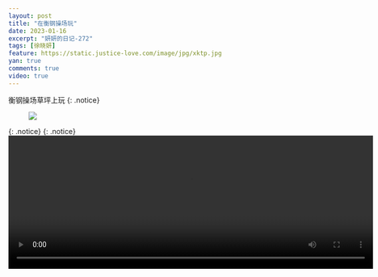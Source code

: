 ```yaml
---
layout: post
title: "在衡钢操场玩"
date: 2023-01-16
excerpt: "妍妍的日记-272"
tags: [徐晓妍]
feature: https://static.justice-love.com/image/jpg/xktp.jpg
yan: true
comments: true
video: true
---
```

衡钢操场草坪上玩
{: .notice}
<figure>
    <img src="{{ site.staticUrl }}/yanyan/image/henggangcaochang.jpeg" />
</figure>
{: .notice}
{: .notice}
<video id="my-video" class="video-js vjs-16-9 clipboard" controls preload="auto" width="722" height="264" data-setup="{}">
    <source src="{{ site.staticUrl }}/yanyan/video/henggangcaodi.mp4" type='video/mp4'>
    <p class="vjs-no-js">
        To view this video please enable JavaScript, and consider upgrading to a web browser that
        <a href="http://videojs.com/html5-video-support/" target="_blank">supports HTML5 video</a>
    </p>
</video>